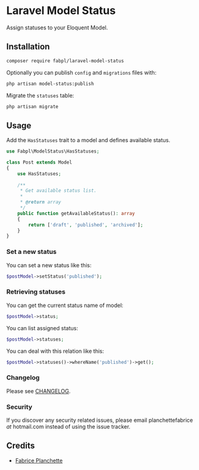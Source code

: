 # Laravel Model Status

Assign statuses to your Eloquent Model.

## Installation

```bash
composer require fabpl/laravel-model-status
```

Optionally you can publish `config` and `migrations` files with:

```bash
php artisan model-status:publish
```

Migrate the `statuses` table:

```bash
php artisan migrate
```

## Usage

Add the `HasStatuses` trait to a model and defines available status.

```php
use Fabpl\ModelStatus\HasStatuses;

class Post extends Model
{
    use HasStatuses;
    
    /**
     * Get available status list.
     *
     * @return array
     */
    public function getAvailableStatus(): array
    {
        return ['draft', 'published', 'archived'];
    }
}
```

### Set a new status

You can set a new status like this:

```php
$postModel->setStatus('published');
```

### Retrieving statuses

You can get the current status name of model:

```php
$postModel->status;
```

You can list assigned status:

```php
$postModel->statuses;
```

You can deal with this relation like this:

```php
$postModel->statuses()->whereName('published')->get();
```
### Changelog

Please see [CHANGELOG](CHANGELOG.md).

### Security

If you discover any security related issues, please email planchettefabrice _at_ hotmail.com instead of using the issue tracker.

## Credits

- [Fabrice Planchette](https://fabpl.github.io)
